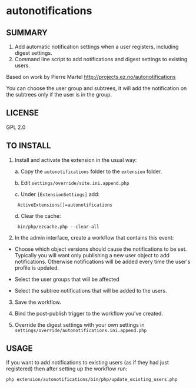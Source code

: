 autonotifications
============

SUMMARY
---------
1. Add automatic notification settings when a user registers, including digest settings.
2. Command line script to add notifications and digest settings to existing users.

Based on work by Pierre Martel http://projects.ez.no/autonotifications

You can choose the user group and subtrees, it will add the notification on the subtrees only if the user is in the group.

LICENSE
--------

GPL 2.0

TO INSTALL
----------

1. Install and activate the extension in the usual way:

    a. Copy the `autonotifications` folder to the `extension` folder.

    b. Edit `settings/override/site.ini.append.php`

    c. Under `[ExtensionSettings]` add:

        ActiveExtensions[]=autonotifications

    d. Clear the cache:

        bin/php/ezcache.php --clear-all

2. In the admin interface, create a workflow that contains this event:

* Choose which object versions should cause the notifications to be set. Typically you will want only
publishing a new user object to add notifications. Otherwise notifications will be added every time the user's profile is updated.

* Select the user groups that will be affected

* Select the subtree notifications that will be added to the users.

3. Save the workflow.

4. Bind the post-publish trigger to the workflow you've created.

5. Override the digest settings with your own settings in `settings/override/autonotifications.ini.append.php`

USAGE
-----

If you want to add notifications to existing users (as if they had just registered) then after setting up the workflow run:

    php extension/autonotifications/bin/php/update_existing_users.php
